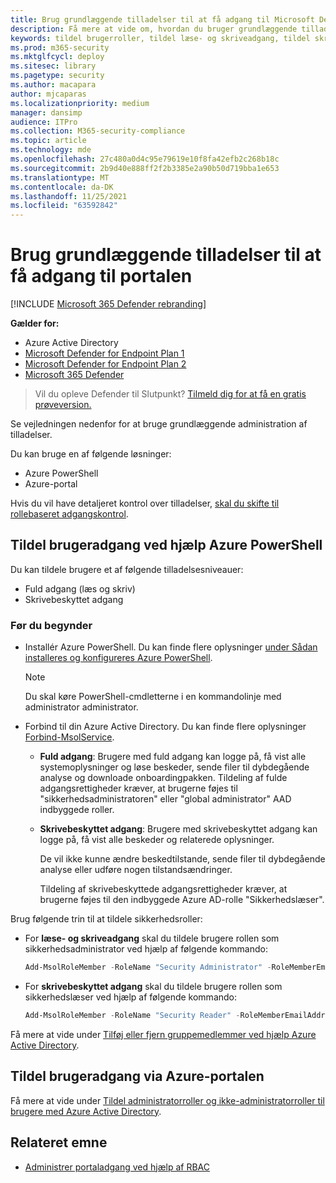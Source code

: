 ```yaml
---
title: Brug grundlæggende tilladelser til at få adgang til Microsoft Defender Security Center
description: Få mere at vide om, hvordan du bruger grundlæggende tilladelser til at få adgang til Microsoft Defender for Endpoint-portalen.
keywords: tildel brugerroller, tildel læse- og skriveadgang, tildel skrivebeskyttet adgang, brugerroller, roller
ms.prod: m365-security
ms.mktglfcycl: deploy
ms.sitesec: library
ms.pagetype: security
ms.author: macapara
author: mjcaparas
ms.localizationpriority: medium
manager: dansimp
audience: ITPro
ms.collection: M365-security-compliance
ms.topic: article
ms.technology: mde
ms.openlocfilehash: 27c480a0d4c95e79619e10f8fa42efb2c268b18c
ms.sourcegitcommit: 2b9d40e888ff2f2b3385e2a90b50d719bba1e653
ms.translationtype: MT
ms.contentlocale: da-DK
ms.lasthandoff: 11/25/2021
ms.locfileid: "63592842"
---
```

# <a name="use-basic-permissions-to-access-the-portal"></a>Brug grundlæggende tilladelser til at få adgang til portalen

[!INCLUDE [Microsoft 365 Defender rebranding](../../includes/microsoft-defender.md)]

**Gælder for:**
- Azure Active Directory
- [Microsoft Defender for Endpoint Plan 1](https://go.microsoft.com/fwlink/p/?linkid=2154037)
- [Microsoft Defender for Endpoint Plan 2](https://go.microsoft.com/fwlink/?linkid=2154037)
- [Microsoft 365 Defender](https://go.microsoft.com/fwlink/?linkid=2118804)

> Vil du opleve Defender til Slutpunkt? [Tilmeld dig for at få en gratis prøveversion.](https://signup.microsoft.com/create-account/signup?products=7f379fee-c4f9-4278-b0a1-e4c8c2fcdf7e&ru=https://aka.ms/MDEp2OpenTrial?ocid=docs-wdatp-basicaccess-abovefoldlink)

Se vejledningen nedenfor for at bruge grundlæggende administration af tilladelser.

Du kan bruge en af følgende løsninger:

- Azure PowerShell
- Azure-portal

Hvis du vil have detaljeret kontrol over tilladelser, [skal du skifte til rollebaseret adgangskontrol](rbac.md).

## <a name="assign-user-access-using-azure-powershell"></a>Tildel brugeradgang ved hjælp Azure PowerShell

Du kan tildele brugere et af følgende tilladelsesniveauer:

- Fuld adgang (læs og skriv)
- Skrivebeskyttet adgang

### <a name="before-you-begin"></a>Før du begynder

- Installér Azure PowerShell. Du kan finde flere oplysninger [under Sådan installeres og konfigureres Azure PowerShell](https://azure.microsoft.com/documentation/articles/powershell-install-configure/).

  > [!NOTE]
  > Du skal køre PowerShell-cmdletterne i en kommandolinje med administrator administrator.

- Forbind til din Azure Active Directory. Du kan finde flere oplysninger [Forbind-MsolService](/powershell/module/msonline/connect-msolservice).

  - **Fuld adgang**: Brugere med fuld adgang kan logge på, få vist alle systemoplysninger og løse beskeder, sende filer til dybdegående analyse og downloade onboardingpakken. Tildeling af fulde adgangsrettigheder kræver, at brugerne føjes til "sikkerhedsadministratoren" eller "global administrator" AAD indbyggede roller.
  - **Skrivebeskyttet adgang**: Brugere med skrivebeskyttet adgang kan logge på, få vist alle beskeder og relaterede oplysninger.

    De vil ikke kunne ændre beskedtilstande, sende filer til dybdegående analyse eller udføre nogen tilstandsændringer.

    Tildeling af skrivebeskyttede adgangsrettigheder kræver, at brugerne føjes til den indbyggede Azure AD-rolle "Sikkerhedslæser".

Brug følgende trin til at tildele sikkerhedsroller:

- For **læse- og skriveadgang** skal du tildele brugere rollen som sikkerhedsadministrator ved hjælp af følgende kommando:

  ```PowerShell
  Add-MsolRoleMember -RoleName "Security Administrator" -RoleMemberEmailAddress "secadmin@Contoso.onmicrosoft.com"
  ```

- For **skrivebeskyttet adgang** skal du tildele brugere rollen som sikkerhedslæser ved hjælp af følgende kommando:

  ```PowerShell
  Add-MsolRoleMember -RoleName "Security Reader" -RoleMemberEmailAddress "reader@Contoso.onmicrosoft.com"
  ```

Få mere at vide under [Tilføj eller fjern gruppemedlemmer ved hjælp Azure Active Directory](/azure/active-directory/fundamentals/active-directory-groups-members-azure-portal).

## <a name="assign-user-access-using-the-azure-portal"></a>Tildel brugeradgang via Azure-portalen

Få mere at vide under [Tildel administratorroller og ikke-administratorroller til brugere med Azure Active Directory](/azure/active-directory/fundamentals/active-directory-users-assign-role-azure-portal).

## <a name="related-topic"></a>Relateret emne

- [Administrer portaladgang ved hjælp af RBAC](rbac.md)
